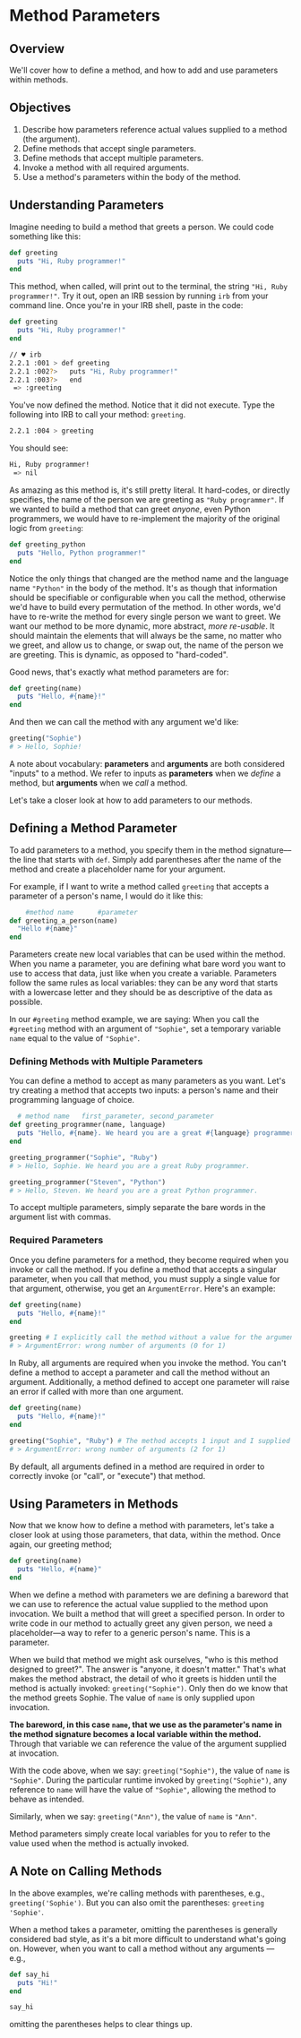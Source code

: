 # Method Parameters

## Overview

We'll cover how to define a method, and how to add and use parameters within methods.

## Objectives

1. Describe how parameters reference actual values supplied to a method (the argument).
2. Define methods that accept single parameters.
3. Define methods that accept multiple parameters.
4. Invoke a method with all required arguments.
6. Use a method's parameters within the body of the method.

## Understanding Parameters

Imagine needing to build a method that greets a person. We could code something like this:

```ruby
def greeting
  puts "Hi, Ruby programmer!"
end
```

This method, when called, will print out to the terminal, the string `"Hi, Ruby programmer!"`. Try it out, open an IRB session by running `irb` from your command line. Once you're in your IRB shell, paste in the code:

```ruby
def greeting
  puts "Hi, Ruby programmer!"
end
```

```bash
// ♥ irb
2.2.1 :001 > def greeting
2.2.1 :002?>   puts "Hi, Ruby programmer!"
2.2.1 :003?>   end
 => :greeting
```

You've now defined the method. Notice that it did not execute. Type the following into IRB to call your method: `greeting`.

```bash
2.2.1 :004 > greeting
```

You should see:

```bash
Hi, Ruby programmer!
 => nil
```

As amazing as this method is, it's still pretty literal. It hard-codes, or directly specifies, the name of the person we are greeting as `"Ruby programmer"`. If we wanted to build a method that can greet *anyone*, even Python programmers, we would have to re-implement the majority of the original logic from `greeting`:

```ruby
def greeting_python
  puts "Hello, Python programmer!"
end
```

Notice the only things that changed are the method name and the language name `"Python"` in the body of the method. It's as though that information should be specifiable or configurable when you call the method, otherwise we'd have to build every permutation of the method. In other words, we'd have to re-write the method for every single person we want to greet. We want our method to be more dynamic, more abstract, *more re-usable*. It should maintain the elements that will always be the same, no matter who we greet, and allow us to change, or swap out, the name of the person we are greeting. This is dynamic, as opposed to "hard-coded".

Good news, that's exactly what method parameters are for:

```ruby
def greeting(name)
  puts "Hello, #{name}!"
end
```

And then we can call the method with any argument we'd like:

```ruby
greeting("Sophie")
# > Hello, Sophie!
```

A note about vocabulary: **parameters** and **arguments** are both considered "inputs" to a method.  We refer to inputs as **parameters** when we _define_ a method, but **arguments** when we _call_ a method.

Let's take a closer look at how to add parameters to our methods.

## Defining a Method Parameter

To add parameters to a method, you specify them in the method signature––the line that starts with `def`. Simply add parentheses after the name of the method and create a placeholder name for your argument.

For example, if I want to write a method called `greeting` that accepts a parameter of a person's name, I would do it like this:

```ruby
    #method name      #parameter
def greeting_a_person(name)
  "Hello #{name}"
end
```

Parameters create new local variables that can be used within the method. When you name a parameter, you are defining what bare word you want to use to access that data, just like when you create a variable. Parameters follow the same rules as local variables: they can be any word that starts with a lowercase letter and they should be as descriptive of the data as possible.

In our `#greeting` method example, we are saying: When you call the `#greeting` method with an argument of `"Sophie"`, set a temporary variable `name` equal to the value of `"Sophie"`.


### Defining Methods with Multiple Parameters

You can define a method to accept as many parameters as you want. Let's try creating a method that accepts two inputs: a person's name and their programming language of choice.

```ruby
  # method name   first_parameter, second_parameter
def greeting_programmer(name, language)
  puts "Hello, #{name}. We heard you are a great #{language} programmer."
end

greeting_programmer("Sophie", "Ruby")
# > Hello, Sophie. We heard you are a great Ruby programmer.

greeting_programmer("Steven", "Python")
# > Hello, Steven. We heard you are a great Python programmer.
```

To accept multiple parameters, simply separate the bare words in the argument list with commas.

### Required Parameters

Once you define parameters for a method, they become required when you invoke or call the method. If you define a method that accepts a singular parameter, when you call that method, you must supply a single value for that argument, otherwise, you get an `ArgumentError`. Here's an example:

```ruby
def greeting(name)
  puts "Hello, #{name}!"
end

greeting # I explicitly call the method without a value for the argument `name`
# > ArgumentError: wrong number of arguments (0 for 1)
```

In Ruby, all arguments are required when you invoke the method. You can't define a method to accept a parameter and call the method without an argument. Additionally, a method defined to accept one parameter will raise an error if called with more than one argument.


```ruby
def greeting(name)
  puts "Hello, #{name}!"
end

greeting("Sophie", "Ruby") # The method accepts 1 input and I supplied 2.
# > ArgumentError: wrong number of arguments (2 for 1)
```

By default, all arguments defined in a method are required in order to correctly invoke (or "call", or "execute") that method.

## Using Parameters in Methods

Now that we know how to define a method with parameters, let's take a closer look at using those parameters, that data, within the method. Once again, our greeting method;

```ruby
def greeting(name)
  puts "Hello, #{name}"
end
```

When we define a method with parameters we are defining a bareword that we can use to reference the actual value supplied to the method upon invocation. We built a method that will greet a specified person. In order to write code in our method to actually greet any given person, we need a placeholder––a way to refer to a generic person's name. This is a parameter.

When we build that method we might ask ourselves, "who is this method designed to greet?". The answer is "anyone, it doesn't matter." That's what makes the method abstract, the detail of who it greets is hidden until the method is actually invoked: `greeting("Sophie")`. Only then do we know that the method greets Sophie. The value of `name` is only supplied upon invocation.

**The bareword, in this case `name`, that we use as the parameter's name in the method signature becomes a local variable within the method.** Through that variable we can reference the value of the argument supplied at invocation.

With the code above, when we say: `greeting("Sophie")`, the value of `name` is `"Sophie"`. During the particular runtime invoked by `greeting("Sophie")`, any reference to `name` will have the value of `"Sophie"`, allowing the method to behave as intended.

Similarly, when we say: `greeting("Ann")`, the value of `name` is `"Ann"`.

Method parameters simply create local variables for you to refer to the value used when the method is actually invoked.

## A Note on Calling Methods

In the above examples, we're calling methods with parentheses, e.g., `greeting('Sophie')`. But you can also omit the parentheses: `greeting 'Sophie'`.

When a method takes a parameter, omitting the parentheses is generally considered bad style, as it's a bit more difficult to understand what's going on. However, when you want to call a method without any arguments — e.g.,


```ruby
def say_hi
  puts "Hi!"
end

say_hi
```

omitting the parentheses helps to clear things up. 